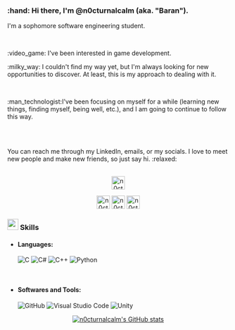 <h3> :hand: Hi there, I'm @n0cturnalcalm (aka. "Baran").</h3>
<p>I'm a sophomore software engineering student.</p>
<br>
<p> :video_game: I've been interested in game development.</p>
<p> :milky_way: I couldn't find my way yet, but I'm always looking for new opportunities to discover. At least, this is my approach to dealing with it.</p>
<br>
<p> :man_technologist:I've been focusing on myself for a while (learning new things, finding myself, being well, etc.), and I am going to continue to follow this way.</p>
<br><br>
<p>You can reach me through my LinkedIn, emails, or my socials. I love to meet new people and make new friends, so just say hi. :relaxed:
</p><br>
<div align="center">
<a href="www.linkedin.com/in/n0cturnalcalm" target="blank"><img align="center"
         src="https://img.shields.io/badge/linkedin-%231DA1F2.svg?style=for-the-badge&logo=linkedin&logoColor=white"
         alt="n0cturnalcalm" height="30"/></a>

  <a href="mailto:dev.baranb3n@outlook.com" target="blank"><img align="center"
         src="https://img.shields.io/badge/outlook-0078D4.svg?style=for-the-badge&logo=microsoftoutlook&logoColor=white"
         alt="n0cturnalcalm" height="30"/></a>
  <a href="https://www.instagram.com/n0cturnalcalm?igsh=c2hqZWRtc3d0ajk5" target="blank"><img align="center"
         src="https://img.shields.io/badge/instagram-E4405F.svg?style=for-the-badge&logo=instagram&logoColor=white"
         alt="n0cturnalcalm" height="30"/></a>
  <a href="https://twitter.com/n0cturnalcalm" target="blank"><img align="center"
         src="https://img.shields.io/badge/twitter-000000.svg?style=for-the-badge&logo=x&logoColor=white"
         alt="n0cturnalcalm" height="30"/></a>
  
</div>
<p>
<h3><img src="https://media2.giphy.com/media/QssGEmpkyEOhBCb7e1/giphy.gif?cid=ecf05e47a0n3gi1bfqntqmob8g9aid1oyj2wr3ds3mg700bl&rid=giphy.gif" width ="25"><b> Skills</b></h3>

- <h4>Languages:</h4>
    
    ![C](https://img.shields.io/badge/C%20-%232370ED.svg?style=for-the-badge&logo=c&logoColor=white)
    ![C#](https://img.shields.io/badge/C%20sharp%20-512BD4.svg?style=for-the-badge&logo=csharp&logoColor=white)
    ![C++](https://img.shields.io/badge/C++%20-%2300599C.svg?style=for-the-badge&logo=c%2B%2B&logoColor=white)
    ![Python](https://img.shields.io/badge/Python%20-%2314354C.svg?style=for-the-badge&logo=python&logoColor=white)
  
<br>

- <h4>Softwares and Tools:</h4>

    ![GitHub](https://img.shields.io/badge/github-%23121011.svg?style=for-the-badge&logo=github&logoColor=white)
    ![Visual Studio Code](https://img.shields.io/badge/Visual%20Studio%20Code-0078d7.svg?style=for-the-badge&logo=visual-studio-code&logoColor=white)
    ![Unity](https://img.shields.io/badge/Unity-FFFFFF.svg?style=for-the-badge&logo=unity&logoColor=black)
  
</p>
<div align="center">

  [![n0cturnalcalm's GitHub stats](https://github-readme-stats.vercel.app/api?username=n0cturnalcalm&show_icons=true&count_private=true&title_color=FFFFFF&text_color=9F9F9F&icon_color=79FF97&bg_color=151515&hide_border=true)](https://github.com/n0cturnalcalm/github-readme-stats)
</div>
